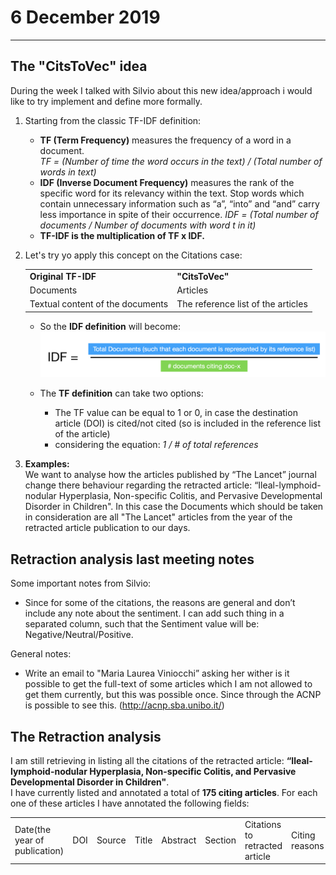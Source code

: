 # 6 December 2019

***
## The "CitsToVec" idea 
During the week I talked with Silvio about this new idea/approach i would like to try implement and define more formally.  

1. Starting from the classic TF-IDF definition:
	* **TF (Term Frequency)** measures the frequency of a word in a document.  
_TF = (Number of time the word occurs in the text) / (Total number of words in text)_
	* **IDF (Inverse Document Frequency)** measures the rank of the specific word for its relevancy within the text. Stop words which contain unnecessary information such as “a”, “into” and “and” carry less importance in spite of their occurrence.
_IDF = (Total number of documents / Number of documents with word t in it)_
	* **TF-IDF is the multiplication of TF x IDF.**

2. Let's try yo apply this concept on the Citations case:
	<table>
	<tr> <td> <b>Original TF-IDF </b></td> <td><b>"CitsToVec"</b></td> </tr>
	<tr> <td>Documents</td> <td>Articles</td> </tr>
	<tr> <td>Textual content of the documents</td> <td>The reference list of the articles</td> </tr>
	</table>
	
	* So the **IDF definition** will become: 
	![](img/2.png)

 	* The **TF definition** can take two options:
 		* The TF value can be equal to 1 or 0, in case the destination article (DOI) is cited/not cited (so is included in the reference list of the article)
 		* considering the equation: *1 / # of total references*

3. **Examples:**  
	We want to analyse how the articles published by “The Lancet” journal change there behaviour regarding the retracted article: “Ileal-lymphoid-nodular Hyperplasia, Non-specific Colitis, and Pervasive Developmental Disorder in Children". In this case the Documents which should be taken in consideration are all "The Lancet" articles from the year of the retracted article publication to our days.


## Retraction analysis last meeting notes

Some important notes from Silvio:

* Since for some of the citations, the reasons are general and don’t include any note about the sentiment. I can add such thing in a separated column, such that the Sentiment value will be: Negative/Neutral/Positive. 

General notes:

* Write an email to "Maria Laurea Viniocchi” asking her wither is it possible to get the full-text of some articles which I am not allowed to get them currently, but this was possible once. Since through the ACNP is possible to see this. (http://acnp.sba.unibo.it/)


## The Retraction analysis
I am still retrieving in listing all the citations of the retracted article:
**“Ileal-lymphoid-nodular Hyperplasia, Non-specific Colitis, and Pervasive Developmental Disorder in Children"**.   
I have currently listed and annotated a total of **175 citing articles**. For each one of these articles I have annotated the following fields:

<table>
	<tr> <td>Date(the year of publication)</td><td> DOI</td><td> Source</td><td> Title</td><td> Abstract</td><td> Section</td><td> Citations to retracted article</td><td> Citing reasons</td><td> Sentiment (negative/neutral/positive)</td><td> Notes</td>  </tr>
</table>




